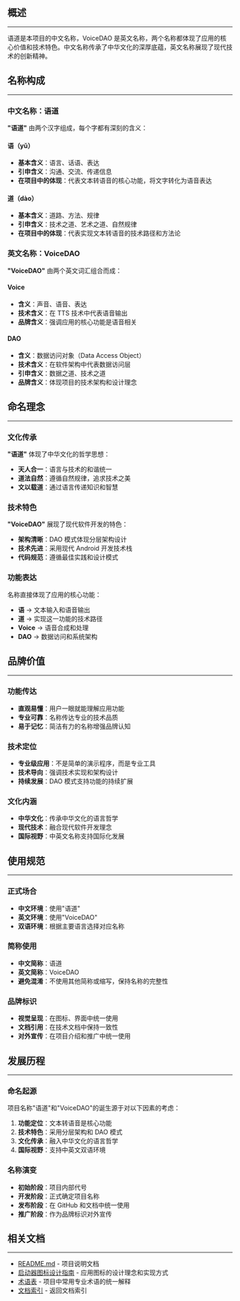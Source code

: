 ## 概述

---

语道是本项目的中文名称，VoiceDAO 是英文名称，两个名称都体现了应用的核心价值和技术特色。中文名称传承了中华文化的深厚底蕴，英文名称展现了现代技术的创新精神。

## 名称构成

---

### 中文名称：语道

**"语道"** 由两个汉字组成，每个字都有深刻的含义：

#### 语（yǔ）

- **基本含义**：语言、话语、表达
- **引申含义**：沟通、交流、传递信息
- **在项目中的体现**：代表文本转语音的核心功能，将文字转化为语音表达

#### 道（dào）

- **基本含义**：道路、方法、规律
- **引申含义**：技术之道、艺术之道、自然规律
- **在项目中的体现**：代表实现文本转语音的技术路径和方法论

### 英文名称：VoiceDAO

**"VoiceDAO"** 由两个英文词汇组合而成：

#### Voice

- **含义**：声音、语音、表达
- **技术含义**：在 TTS 技术中代表语音输出
- **品牌含义**：强调应用的核心功能是语音相关

#### DAO

- **含义**：数据访问对象（Data Access Object）
- **技术含义**：在软件架构中代表数据访问层
- **引申含义**：数据之道、技术之道
- **品牌含义**：体现项目的技术架构和设计理念

## 命名理念

---

### 文化传承

**"语道"** 体现了中华文化的哲学思想：

- **天人合一**：语言与技术的和谐统一
- **道法自然**：遵循自然规律，追求技术之美
- **文以载道**：通过语言传递知识和智慧

### 技术特色

**"VoiceDAO"** 展现了现代软件开发的特色：

- **架构清晰**：DAO 模式体现分层架构设计
- **技术先进**：采用现代 Android 开发技术栈
- **代码规范**：遵循最佳实践和设计模式

### 功能表达

名称直接体现了应用的核心功能：

- **语** → 文本输入和语音输出
- **道** → 实现这一功能的技术路径
- **Voice** → 语音合成和处理
- **DAO** → 数据访问和系统架构

## 品牌价值

---

### 功能传达

- **直观易懂**：用户一眼就能理解应用功能
- **专业可靠**：名称传达专业的技术品质
- **易于记忆**：简洁有力的名称增强品牌认知

### 技术定位

- **专业级应用**：不是简单的演示程序，而是专业工具
- **技术导向**：强调技术实现和架构设计
- **持续发展**：DAO 模式支持功能的持续扩展

### 文化内涵

- **中华文化**：传承中华文化的语言哲学
- **现代技术**：融合现代软件开发理念
- **国际视野**：中英文名称支持国际化发展

## 使用规范

---

### 正式场合

- **中文环境**：使用"语道"
- **英文环境**：使用"VoiceDAO"
- **双语环境**：根据主要语言选择对应名称

### 简称使用

- **中文简称**：语道
- **英文简称**：VoiceDAO
- **避免混淆**：不使用其他简称或缩写，保持名称的完整性

### 品牌标识

- **视觉呈现**：在图标、界面中统一使用
- **文档引用**：在技术文档中保持一致性
- **对外宣传**：在项目介绍和推广中统一使用

## 发展历程

---

### 命名起源

项目名称"语道"和"VoiceDAO"的诞生源于对以下因素的考虑：

1. **功能定位**：文本转语音是核心功能
2. **技术特色**：采用分层架构和 DAO 模式
3. **文化传承**：融入中华文化的语言哲学
4. **国际视野**：支持中英文双语环境

### 名称演变

- **初始阶段**：项目内部代号
- **开发阶段**：正式确定项目名称
- **发布阶段**：在 GitHub 和文档中统一使用
- **推广阶段**：作为品牌标识对外宣传

## 相关文档

---

- [README.md](../../README.md) - 项目说明文档
- [启动器图标设计指南](./启动器图标设计指南.md) - 应用图标的设计理念和实现方式
- [术语表](./术语表.md) - 项目中常用专业术语的统一解释
- [文档索引](../文档索引.md) - 返回文档索引 